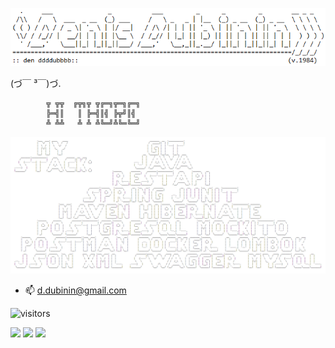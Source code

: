 <!--
      .     ___               _           ___         _      _         _        __ _ _
     /\\   /   \  ___  _ __  (_) ___     /   \ _   _ | |__  (_) _ __  (_) _ __  \ \ \ \
    ( ( ) / /\ / / _ \| '_ \ | |/ __|   / /\ /| | | || '_ \ | || '_ \ | || '_ \  \ \ \ \
     \\/ / /_// |  __/| | | || |\__ \  / /_// | |_| || |_) || || | | || || | | |  ) ) ) )
      ' /___,'   \___||_| |_||_||___/ /___,'   \__,_||_.__/ |_||_| |_||_||_| |_| / / / /
    ============================================================================/_/_/_/
    :: den ddddubbbb::                                                         (v.1984)
-->

![](https://github.com/ddddubbbb/ddddubbbb/blob/main/banner1.png)

 (づ￣ ³￣)づ.

    		╦ ╦╦  ╔╦╗╦ ╦╔═╗╦═╗╔═╗  
			╠═╣║   ║ ╠═╣║╣ ╠╦╝║╣   
			╩ ╩╩   ╩ ╩ ╩╚═╝╩╚═╚═╝





![](https://github.com/ddddubbbb/ddddubbbb/blob/main/banner.png)



- 📫 d.dubinin@gmail.com

![visitors](https://vbr.nathanchung.dev/badge?page_id=ddddubbbb.ddddubbbb&color=000000)

![](https://github-profile-summary-cards.vercel.app/api/cards/profile-details?username=ddddubbbb&theme=solarized_dark)
![](https://github-profile-summary-cards.vercel.app/api/cards/stats?username=ddddubbbb&theme=solarized_dark)
![](https://github-profile-summary-cards.vercel.app/api/cards/repos-per-language?username=ddddubbbb&theme=solarized_dark)


<!--
**ddddubbbb/ddddubbbb** is a ✨ _special_ ✨ repository because its `README.md` (this file) appears on your GitHub profile.

Here are some ideas to get you started:

- 🔭 I’m currently working on ...
- 🌱 I’m currently learning ...
- 👯 I’m looking to collaborate on ...
- 🤔 I’m looking for help with ...
- 💬 Ask me about ...
- 📫 How to reach me: ...
- 😄 Pronouns: ...
- ⚡ Fun fact: ...
-->
